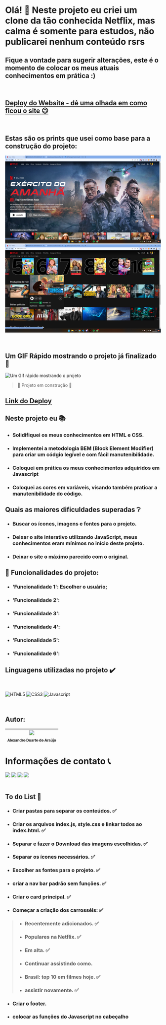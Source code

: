 # Olá! :raising_hand: Neste projeto eu criei um clone da tão conhecida Netflix, mas calma é somente para estudos, não publicarei nenhum conteúdo rsrs

## Fique a vontade para sugerir alterações, este é o momento de colocar os meus atuais conhecimentos em prática :)
<br>

## [Deploy do Website - dê uma olhada em como ficou o site :wink: ](https://alexandreduara.github.io/netflix-clone/)
<br>

## Estas são os prints que usei como base para a construção do projeto:
![Este é um preview de como o projeto deverá ficar](./assets/img/design-esperado/print%201.png)
![Este é um preview de como o projeto deverá ficar](./assets/img/design-esperado/print%205.png)

<br>

## Um GIF Rápido mostrando o projeto já finalizado :space_invader:
![Um Gif rápido mostrando o projeto](./assets/img/design/InShot_20221126_144237141.gif)
> :construction: Projeto em construção :construction:

## [Link do Deploy](https://alexandreduara.github.io/netflix-clone/)


## Neste projeto eu :books:
- ### Solidifiquei os meus conhecimentos em HTML e CSS.
- ### Implementei a metodologia BEM (Block Element Modifier) para criar um códgio legível e com fácil manutenibilidade.
- ### Coloquei em prática os meus conhecimentos adquiridos em Javascript
- ### Coloquei as cores em variáveis, visando também praticar a manutenibilidade do código.

## Quais as maiores dificuldades superadas :grey_question:

- ### Buscar os ícones, imagens e fontes para o projeto.
- ### Deixar o site interativo utilizando JavaScript, meus conhecimentos eram mínimos no início deste projeto.
- ### Deixar o site o máximo parecido com o original.

## :hammer: Funcionalidades do projeto:
- ### 'Funcionalidade 1': Escolher o usuário;
- ### 'Funcionalidade 2':
- ### 'Funcionalidade 3':
- ### 'Funcionalidade 4':
- ### 'Funcionalidade 5':
- ### 'Funcionalidade 6':

## Linguagens utilizadas no projeto ✔️
<br>

![HTML5](https://img.shields.io/badge/HTML5-E34F26?style=for-the-badge&logo=html5&logoColor=white)
![CSS3](https://img.shields.io/badge/CSS3-1572B6?style=for-the-badge&logo=css3&logoColor=white)
![Javascript](https://img.shields.io/badge/JavaScript-F7DF1E?style=for-the-badge&logo=javascript&logoColor=black)

<br>

## Autor:

| [<img src="https://avatars.githubusercontent.com/u/101659562?s=400&u=d4a3236540693ba18e4ce41f51fdb966c45ac3eb&v=4" width=115><br><sub>Alexandre Duarte de Araújo</sub>](https://github.com/alexandreduara) |
| :---: |

# Informações de contato :telephone_receiver:
<div>
    <a href="https://wa.me/5531995464145" target="_blank"><img src="https://img.shields.io/badge/WhatsApp-25D366?style=for-the-badge&logo=whatsapp&logoColor=white" target="_blank"></a> 
    <a href="https://www.linkedin.com/in/alexandreduara" target="_blank"><img src="https://img.shields.io/badge/-LinkedIn-%230077B5?style=for-the-badge&logo=linkedin&logoColor=white" target="_blank"></a> 
    <a href="https://t.me/alexandreduara" target="_blank"><img src="https://img.shields.io/badge/Telegram-2CA5E0?style=for-the-badge&logo=telegram&logoColor=white" target="_blank"></a> 
     <a href = "mailto:alexandreduara@gmail.com"><img src="https://img.shields.io/badge/-Gmail-%23333?style=for-the-badge&logo=gmail&logoColor=red" target="_blank"></a>
</div>

<br>

## To do List :ledger:
- ### Criar pastas para separar os conteúdos. :white_check_mark:
- ### Criar os arquivos index.js, style.css e linkar todos ao index.html. :white_check_mark:
- ### Separar e fazer o Download das imagens escolhidas. :white_check_mark:
- ### Separar os ícones necessários. :white_check_mark:
- ### Escolher as fontes para o projeto. :white_check_mark:
- ### criar a nav bar padrão sem funções. :white_check_mark:
- ### Criar o card principal. :white_check_mark:
- ### Começar a criação dos carrosséis: :white_check_mark:
> - ### Recentemente adicionados. :white_check_mark:
> - ### Populares na Netflix. :white_check_mark:
> - ### Em alta. :white_check_mark:
> - ### Continuar assistindo como. 
> - ### Brasil: top 10 em filmes hoje. :white_check_mark:
> - ### assistir novamente. :white_check_mark:
- ### Criar o footer.
- ### colocar as funções do Javascript no cabeçalho
